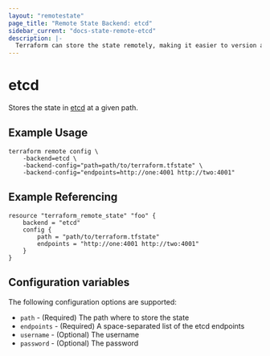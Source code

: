 ```yaml
---
layout: "remotestate"
page_title: "Remote State Backend: etcd"
sidebar_current: "docs-state-remote-etcd"
description: |-
  Terraform can store the state remotely, making it easier to version and work with in a team.
---
```


# etcd

Stores the state in [etcd](https://coreos.com/etcd/) at a given path.

## Example Usage

```
terraform remote config \
	-backend=etcd \
	-backend-config="path=path/to/terraform.tfstate" \
	-backend-config="endpoints=http://one:4001 http://two:4001"
```

## Example Referencing

```
resource "terraform_remote_state" "foo" {
	backend = "etcd"
	config {
		path = "path/to/terraform.tfstate"
		endpoints = "http://one:4001 http://two:4001"
	}
}
```

## Configuration variables

The following configuration options are supported:

 * `path` - (Required) The path where to store the state
 * `endpoints` - (Required) A space-separated list of the etcd endpoints
 * `username` - (Optional) The username
 * `password` - (Optional) The password
